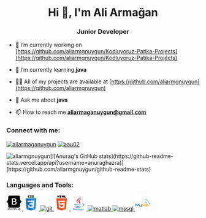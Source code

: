<h1 align="center">Hi 👋, I'm Ali Armağan</h1>
<h3 align="center">Junior Developer</h3>

- 🔭 I’m currently working on [https://github.com/aliarmgnuygun/Kodluyoruz-Patika-Projects](https://github.com/aliarmgnuygun/Kodluyoruz-Patika-Projects)

- 🌱 I’m currently learning **java**

- 👨‍💻 All of my projects are available at [https://github.com/aliarmgnuygun](https://github.com/aliarmgnuygun)

- 💬 Ask me about **java**

- 📫 How to reach me **aliarmaganuygun@gmail.com**

<h3 align="left">Connect with me:</h3>
<p align="left">
<a href="https://linkedin.com/in/aliarmaganuygun" target="blank"><img align="center" src="https://raw.githubusercontent.com/rahuldkjain/github-profile-readme-generator/master/src/images/icons/Social/linked-in-alt.svg" alt="aliarmaganuygun" height="30" width="40" /></a>
<a href="https://www.hackerrank.com/aau02" target="blank"><img align="center" src="https://raw.githubusercontent.com/rahuldkjain/github-profile-readme-generator/master/src/images/icons/Social/hackerrank.svg" alt="aau02" height="30" width="40" /></a>
</p>
<p><img align="left" src="https://github-readme-stats.vercel.app/api/top-langs?username=aliarmgnuygun&show_icons=true&locale=en&layout=compact" alt="aliarmgnuygun" /></p>

<p>
  [![Anurag's GitHub stats](https://github-readme-stats.vercel.app/api?username=anuraghazra)](https://github.com/aliarmgnuygun/github-readme-stats)
</p>

<h3 align="left">Languages and Tools:</h3>
<p align="left"> <a href="https://getbootstrap.com" target="_blank" rel="noreferrer"> <img src="https://raw.githubusercontent.com/devicons/devicon/master/icons/bootstrap/bootstrap-plain-wordmark.svg" alt="bootstrap" width="40" height="40"/> </a> <a href="https://www.w3schools.com/css/" target="_blank" rel="noreferrer"> <img src="https://raw.githubusercontent.com/devicons/devicon/master/icons/css3/css3-original-wordmark.svg" alt="css3" width="40" height="40"/> </a> <a href="https://git-scm.com/" target="_blank" rel="noreferrer"> <img src="https://www.vectorlogo.zone/logos/git-scm/git-scm-icon.svg" alt="git" width="40" height="40"/> </a> <a href="https://www.w3.org/html/" target="_blank" rel="noreferrer"> <img src="https://raw.githubusercontent.com/devicons/devicon/master/icons/html5/html5-original-wordmark.svg" alt="html5" width="40" height="40"/> </a> <a href="https://www.java.com" target="_blank" rel="noreferrer"> <img src="https://raw.githubusercontent.com/devicons/devicon/master/icons/java/java-original.svg" alt="java" width="40" height="40"/> </a> <a href="https://www.mathworks.com/" target="_blank" rel="noreferrer"> <img src="https://upload.wikimedia.org/wikipedia/commons/2/21/Matlab_Logo.png" alt="matlab" width="40" height="40"/> </a> <a href="https://www.microsoft.com/en-us/sql-server" target="_blank" rel="noreferrer"> <img src="https://www.svgrepo.com/show/303229/microsoft-sql-server-logo.svg" alt="mssql" width="40" height="40"/> </a> <a href="https://www.mysql.com/" target="_blank" rel="noreferrer"> <img src="https://raw.githubusercontent.com/devicons/devicon/master/icons/mysql/mysql-original-wordmark.svg" alt="mysql" width="40" height="40"/> </a> </p>
